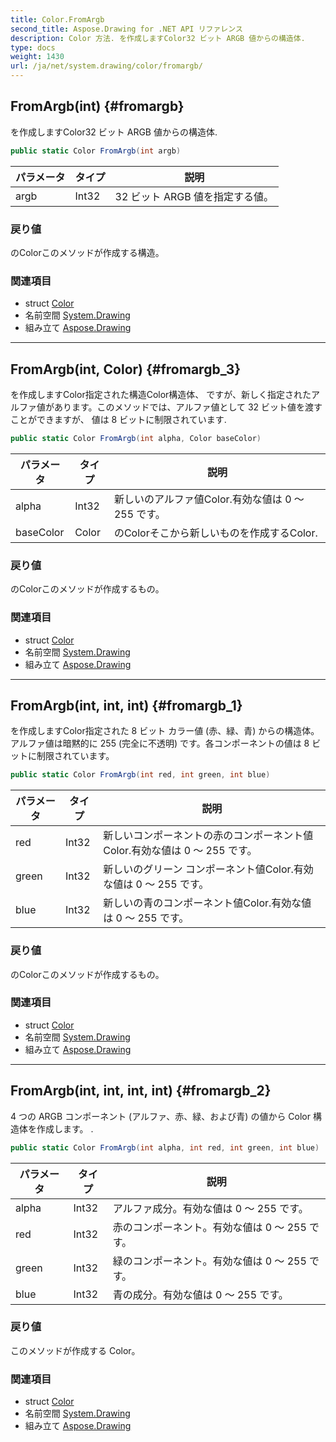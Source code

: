 ```yaml
---
title: Color.FromArgb
second_title: Aspose.Drawing for .NET API リファレンス
description: Color 方法. を作成しますColor32 ビット ARGB 値からの構造体.
type: docs
weight: 1430
url: /ja/net/system.drawing/color/fromargb/
---
```

## FromArgb(int) {#fromargb}

を作成しますColor32 ビット ARGB 値からの構造体.

```csharp
public static Color FromArgb(int argb)
```

| パラメータ | タイプ | 説明 |
| --- | --- | --- |
| argb | Int32 | 32 ビット ARGB 値を指定する値。 |

### 戻り値

のColorこのメソッドが作成する構造。

### 関連項目

* struct [Color](../)
* 名前空間 [System.Drawing](../../color/)
* 組み立て [Aspose.Drawing](../../../)

---

## FromArgb(int, Color) {#fromargb_3}

を作成しますColor指定された構造Color構造体、 ですが、新しく指定されたアルファ値があります。このメソッドでは、アルファ値として 32 ビット値を渡すことができますが、 値は 8 ビットに制限されています.

```csharp
public static Color FromArgb(int alpha, Color baseColor)
```

| パラメータ | タイプ | 説明 |
| --- | --- | --- |
| alpha | Int32 | 新しいのアルファ値Color.有効な値は 0 ～ 255 です。 |
| baseColor | Color | のColorそこから新しいものを作成するColor. |

### 戻り値

のColorこのメソッドが作成するもの。

### 関連項目

* struct [Color](../)
* 名前空間 [System.Drawing](../../color/)
* 組み立て [Aspose.Drawing](../../../)

---

## FromArgb(int, int, int) {#fromargb_1}

を作成しますColor指定された 8 ビット カラー値 (赤、緑、青) からの構造体。 アルファ値は暗黙的に 255 (完全に不透明) です。各コンポーネントの値は 8 ビットに制限されています。

```csharp
public static Color FromArgb(int red, int green, int blue)
```

| パラメータ | タイプ | 説明 |
| --- | --- | --- |
| red | Int32 | 新しいコンポーネントの赤のコンポーネント値Color.有効な値は 0 ～ 255 です。 |
| green | Int32 | 新しいのグリーン コンポーネント値Color.有効な値は 0 ～ 255 です。 |
| blue | Int32 | 新しいの青のコンポーネント値Color.有効な値は 0 ～ 255 です。 |

### 戻り値

のColorこのメソッドが作成するもの。

### 関連項目

* struct [Color](../)
* 名前空間 [System.Drawing](../../color/)
* 組み立て [Aspose.Drawing](../../../)

---

## FromArgb(int, int, int, int) {#fromargb_2}

4 つの ARGB コンポーネント (アルファ、赤、緑、および青) の値から Color 構造体を作成します。 .

```csharp
public static Color FromArgb(int alpha, int red, int green, int blue)
```

| パラメータ | タイプ | 説明 |
| --- | --- | --- |
| alpha | Int32 | アルファ成分。有効な値は 0 ～ 255 です。 |
| red | Int32 | 赤のコンポーネント。有効な値は 0 ～ 255 です。 |
| green | Int32 | 緑のコンポーネント。有効な値は 0 ～ 255 です。 |
| blue | Int32 | 青の成分。有効な値は 0 ～ 255 です。 |

### 戻り値

このメソッドが作成する Color。

### 関連項目

* struct [Color](../)
* 名前空間 [System.Drawing](../../color/)
* 組み立て [Aspose.Drawing](../../../)


